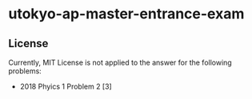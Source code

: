# utokyo-ap-master-entrance-exam

## License

Currently, MIT License is not applied to the answer for the following problems:

* 2018 Phyics 1 Problem 2 [3]
